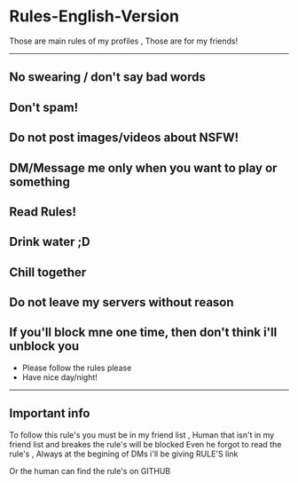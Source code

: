 # Rules-English-Version
Those are main rules of my profiles , Those are for my friends!

---------------------------------------------------------------
No swearing / don't say bad words
---------------------------------------------------------------
Don't spam!
---------------------------------------------------------------
Do not post images/videos about NSFW!
---------------------------------------------------------------
DM/Message me only when you want to play or something
---------------------------------------------------------------
Read Rules!
---------------------------------------------------------------
Drink water ;D
---------------------------------------------------------------
Chill together
---------------------------------------------------------------
Do not leave my servers without reason
---------------------------------------------------------------
If you'll block mne one time, then don't think i'll unblock you
---------------------------------------------------------------

- Please follow the rules please 
- Have nice day/night!

---------------------------------------------------------------
Important info
---------------------------------------------------------------

To follow this rule's you must be in my friend list , Human that isn't in my friend list and breakes the rule's will be blocked 
Even he forgot to read the rule's , Always at the begining of DMs i'll be giving RULE'S link

Or the human can find the rule's on GITHUB
